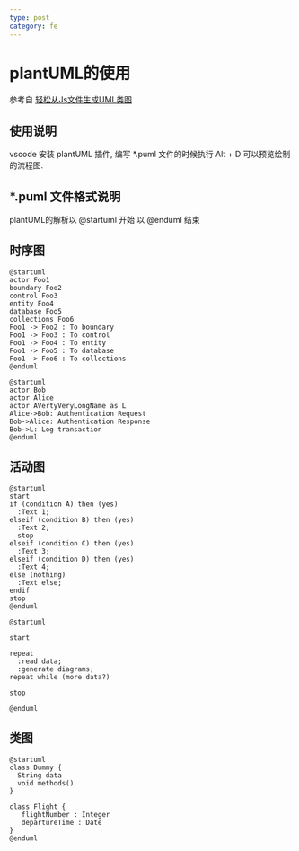 ```yaml
---
type: post
category: fe
---
```

# plantUML的使用

参考自 [轻松从Js文件生成UML类图](https://github.com/imfly/bitcoin-on-nodejs/blob/master/4-%E5%BC%80%E5%8F%91%E5%AE%9E%E8%B7%B5/7-%E6%96%B9%E6%B3%95%E8%AE%BA/6-%E8%BD%BB%E6%9D%BE%E4%BB%8EJs%E6%96%87%E4%BB%B6%E7%94%9F%E6%88%90UML%E7%B1%BB%E5%9B%BE.md)

## 使用说明

vscode 安装 plantUML 插件, 编写 *.puml 文件的时候执行 Alt + D 可以预览绘制的流程图.

## *.puml 文件格式说明

plantUML的解析以 @startuml 开始 以 @enduml 结束

## 时序图

```plantuml
@startuml
actor Foo1
boundary Foo2
control Foo3
entity Foo4
database Foo5
collections Foo6
Foo1 -> Foo2 : To boundary
Foo1 -> Foo3 : To control
Foo1 -> Foo4 : To entity
Foo1 -> Foo5 : To database
Foo1 -> Foo6 : To collections
@enduml
```

```plantuml
@startuml
actor Bob
actor Alice
actor AVertyVeryLongName as L
Alice->Bob: Authentication Request
Bob->Alice: Authentication Response
Bob->L: Log transaction
@enduml
```

## 活动图

```plantuml
@startuml
start
if (condition A) then (yes)
  :Text 1;
elseif (condition B) then (yes)
  :Text 2;
  stop
elseif (condition C) then (yes)
  :Text 3;
elseif (condition D) then (yes)
  :Text 4;
else (nothing)
  :Text else;
endif
stop
@enduml
```

```plantuml
@startuml

start

repeat
  :read data;
  :generate diagrams;
repeat while (more data?)

stop

@enduml
```

## 类图

```plantuml
@startuml
class Dummy {
  String data
  void methods()
}

class Flight {
   flightNumber : Integer
   departureTime : Date
}
@enduml
```